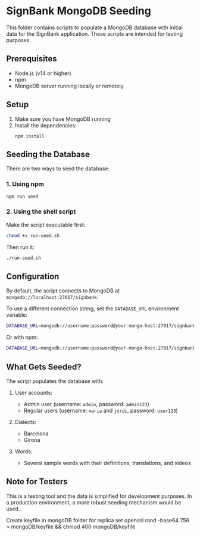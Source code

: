 # SignBank MongoDB Seeding

This folder contains scripts to populate a MongoDB database with initial data for the SignBank application. These scripts are intended for testing purposes.

## Prerequisites

- Node.js (v14 or higher)
- npm
- MongoDB server running locally or remotely

## Setup

1. Make sure you have MongoDB running
2. Install the dependencies:
   ```
   npm install
   ```

## Seeding the Database

There are two ways to seed the database:

### 1. Using npm

```bash
npm run seed
```

### 2. Using the shell script

Make the script executable first:

```bash
chmod +x run-seed.sh
```

Then run it:

```bash
./run-seed.sh
```

## Configuration

By default, the script connects to MongoDB at `mongodb://localhost:27017/signbank`. 

To use a different connection string, set the `DATABASE_URL` environment variable:

```bash
DATABASE_URL=mongodb://username:password@your-mongo-host:27017/signbank ./run-seed.sh
```

Or with npm:

```bash
DATABASE_URL=mongodb://username:password@your-mongo-host:27017/signbank npm run seed
```

## What Gets Seeded?

The script populates the database with:

1. User accounts:
   - Admin user (username: `admin`, password: `admin123`)
   - Regular users (username: `maria` and `jordi`, password: `user123`)

2. Dialects:
   - Barcelona
   - Girona

3. Words:
   - Several sample words with their definitions, translations, and videos

## Note for Testers

This is a testing tool and the data is simplified for development purposes. In a production environment, a more robust seeding mechanism would be used.

Create keyfile in mongoDB folder for replica set
openssl rand -base64 756 > mongoDB/keyfile && chmod 400 mongoDB/keyfile